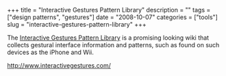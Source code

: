 +++
title = "Interactive Gestures Pattern Library"
description = ""
tags = ["design patterns", "gestures"]
date = "2008-10-07"
categories = ["tools"]
slug = "interactive-gestures-pattern-library"
+++


<p>The <a href="http://www.interactivegestures.com/">Interactive Gestures Pattern Library</a> is a promising looking wiki that collects gestural interface information and patterns, such as found on such devices as the iPhone and Wii.</p>
  
<p><a href="http://www.interactivegestures.com/">http://www.interactivegestures.com/</a></p>
      
